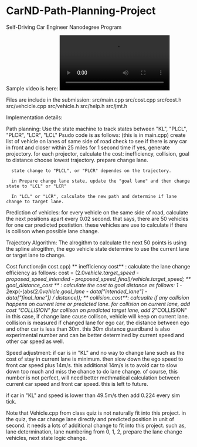 # CarND-Path-Planning-Project
Self-Driving Car Engineer Nanodegree Program

Sample video is here: ![report_video](./report_good.mov)



Files are include in the submission:
     src/main.cpp
     src/cost.cpp
     src/cost.h
     src/vehcicle.cpp
     src/vehicle.h
     src/help.h
     src/jmt.h

Implementation details:

Path planning:
    Use the state machine to track states between "KL", "PLCL", "PLCR", "LCR", "LCL"
    Psudo code is as follows: (this is in main.cpp)
      create list of vehicle on lanes of same side of road
      check to see if there is any car in front and closer within 25 miles for 1 second time 
      if yes, generate projectory.
      for each projector, calculate the cost: inefficiency, collision, goal to distance
      choose lowest trajectory. prepare change lane.

      state change to "PLCL", or "PLCR" dependes on the trajectory.

      in Prepare change lane state, update the "goal lane" and then change state to "LCL" or "LCR"

      In "LCL" or "LCR", calculate the new path and determine if lane change to target lane.

Prediction of vehicles:
    for every vehicle on the same side of road, calculate the next positions apart every 0.02 second.
    that says, there are 50 vehicles for one car predicted postistion. these vehicles are use to calculate if there is collison when possible lane change. 

Trajectory Algorithm:
The alrogithm to calculate the next 50 points is using the spline alrogithm, the ego vehicle state determine to use the current lane or target lane to change.

Cost function:(in cost.cpp)
    ** inefficiency cost** : calculate the lane change efficiency as follows:
        cost = (2.0*vehicle.target_speed - proposed_speed_intended - proposed_speed_final)/vehicle.target_speed;
     ** goal_distance_cost ** : calculate the cost to goal distance as follows:
         1 - 2*exp(-(abs(2.0*vehicle.goal_lane - data["intended_lane"] - data["final_lane"]) / distance));
     ** collision_cost**: calcualte if any collision happens on current lane or predicted lane.
         for collision on current lane, add cost "COLLISION"
         for collison on predicted target lane, add 2*"COLLISION"
         in this case, if change lane cause collison, vehicle will keep on current lane.
         collision is measured if changed lane for ego car, the distance between ego and other car is less than 30m. this 30m distance guardband is also experimental number and can be better determined by current speed and other car speed as well.


Speed adjustment:
    if car is in "KL" and no way to change lane such as the cost of stay in current lane is minimum. then slow down the ego speed to front car speed plus 14m/s. this additional 14m/s is to avoid car to slow down too much and miss the chance to do lane change. of course, this number is not perfect, will need better methmatical calculation between current car speed and front car speed. this is left to future.

if car in "KL" and speed is lower than 49.5m/s then add 0.224 every sim tick.


Note that Vehicle.cpp from class quiz is not naturally fit into this project. in the quiz, the car change lane directly and predicted position in unit of second. it needs a lots of additional change to fit into this project. such as, lane determination, lane numbering from 0, 1, 2, prepare the lane change vehicles, next state logic change.


